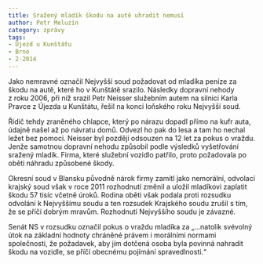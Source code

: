 ```yaml
---
title: Sražený mladík škodu na autě uhradit nemusí
author: Petr Meluzín
category: zprávy
tags:
- Újezd u Kunštátu
- Brno
- 2-2014
---
```


Jako nemravné označil Nejvyšší soud požadovat od mladíka peníze za škodu na autě, které ho v Kunštátě srazilo. Následky dopravní nehody z roku 2006, při níž srazil Petr Neisser služebním autem na silnici Karla Pravce z Újezda u Kunštátu, řešil na konci loňského roku Nejvyšší soud.

Řidič tehdy zraněného chlapce, který po nárazu dopadl přímo na kufr auta, údajně našel až po návratu domů. Odvezl ho pak do lesa a tam ho nechal ležet bez pomoci. Neisser byl později odsouzen na 12 let za pokus o vraždu. Jenže samotnou dopravní nehodu způsobil podle výsledků vyšetřování sražený mladík. Firma, které služební vozidlo patřilo, proto požadovala po oběti náhradu způsobené škody.

Okresní soud v Blansku původně nárok firmy zamítl jako nemorální, odvolací krajský soud však v roce 2011 rozhodnutí změnil a uložil mladíkovi zaplatit škodu 57 tisíc včetně úroků. Rodina oběti však podala proti rozsudku odvolání k Nejvyššímu soudu a ten rozsudek Krajského soudu zrušil s tím, že se příčí dobrým mravům. Rozhodnutí Nejvyššího soudu je závazné.

Senát NS v rozsudku označil pokus o vraždu mladíka za „…natolik svévolný útok na základní hodnoty chráněné právem i morálními normami společnosti, že požadavek, aby jím dotčená osoba byla povinná nahradit škodu na vozidle, se příčí obecnému pojímání spravedlnosti.“
